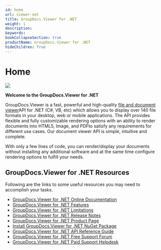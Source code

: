 ```yaml
---
id: home
url: viewer-net
title: GroupDocs.Viewer for .NET
weight: 1
description: 
keywords: 
bookCollapseSection: true
productName: GroupDocs.Viewer for .NET
hideChildren: True
---
```


#  Home 

![](images/viewer-net/home_0.png)

**Welcome to the GroupDocs.Viewer for .NET**

GroupDocs.Viewer is a fast, powerful and high-quality [file and document viewer](https://en.wikipedia.org/wiki/File_viewer)API for .NET (C#, VB, etc) which allows you to display over 140 file formats in your desktop, web or mobile applications. The API provides flexible and fully customizable rendering options with an ability to render documents into HTML5, Image, and PDFto satisfy any requirements for different use cases. Our document viewer API is simple, intuitive and complete.

With only a few lines of code, you can render/display your documents without installing any additional software and at the same time configure rendering options to fulfill your needs.  

## GroupDocs.Viewer for .NET Resources

Following are the links to some useful resources you may need to accomplish your tasks.

*   [GroupDocs.Viewer for .NET Online Documentation](https://docs.groupdocs.com/display/viewernet/)
*   [GroupDocs.Viewer for .NET Features](https://docs.groupdocs.com/display/viewernet/Features+Overview)
*   [GroupDocs.Viewer for .NET Limitations](https://docs.groupdocs.com/display/viewernet/Evaluation+Limitations+and+Licensing+of+GroupDocs.Viewer)
*   [GroupDocs.Viewer for .NET Release Notes](https://docs.groupdocs.com/display/viewernet/Release+Notes)
*   [GroupDocs.Viewer for .NET Product Page](https://products.groupdocs.com/viewer/net)
*   [Install GroupDocs.Viewer for .NET NuGet Package](https://www.nuget.org/packages/GroupDocs.Viewer/)
*   [GroupDocs.Viewer for .NET API Reference Guide](https://apireference.groupdocs.com/net/viewer)
*   [GroupDocs.Viewer for .NET Free Support Forum](https://forum.groupdocs.com/c/viewer)
*   [GroupDocs.Viewer for .NET Paid Support Helpdesk](https://helpdesk.groupdocs.com/)
